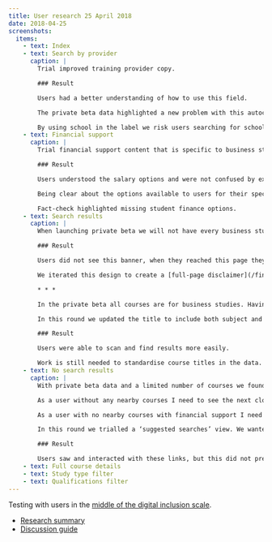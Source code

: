 ```yaml
---
title: User research 25 April 2018
date: 2018-04-25
screenshots:
  items:
    - text: Index
    - text: Search by provider
      caption: |
        Trial improved training provider copy.

        ### Result

        Users had a better understanding of how to use this field.

        The private beta data highlighted a new problem with this autocomplete: If we do not have course data for the provider a user searches for, the user sees a confusing error. (In this case the provider was the well known ‘Goldsmiths’)

        By using school in the label we risk users searching for schools that are not ‘lead-schools’ – we haven’t seen this as a problem in research yet.
    - text: Financial support
      caption: |
        Trial financial support content that is specific to business studies, [removing content about bursaries and scholarships](/find-teacher-training/private-beta/user-research-apr-12#financial-support), and moving details of support for other subjects to the bottom.

        ### Result

        Users understood the salary options and were not confused by expanding pop-ups or overwhelmed with content.

        Being clear about the options available to users for their specific subject is important.

        Fact-check highlighted missing student finance options.
    - text: Search results
      caption: |
        When launching private beta we will not have every business studies course. Trial a banner to indicate this and to point to where users can continue their search.

        ### Result

        Users did not see this banner, when they reached this page they went straight to search results. When the banner was pointed out they misinterpreted its meaning.

        We iterated this design to create a [full-page disclaimer](/find-teacher-training/private-beta/private-beta-launch#disclaimer) in the search flow.

        * * *

        In the private beta all courses are for business studies. Having the subject as the search result title [made it difficult to differentiate between results](/find-teacher-training/private-beta/user-research-apr-12#search-results).

        In this round we updated the title to include both subject and course provider.

        ### Result

        Users were able to scan and find results more easily.

        Work is still needed to standardise course titles in the data.
    - text: No search results
      caption: |
        With private beta data and a limited number of courses we found users often filtered themselves into a no results view ([BATSA-217](https://dfedigital.atlassian.net/secure/RapidBoard.jspa?rapidView=2&projectKey=BATSA&modal=detail&selectedIssue=BATSA-217)).

        As a user without any nearby courses I need to see the next closest ones so that I can still apply to the most appropriate courses.

        As a user with no nearby courses with financial support I need to see my alternatives so that I can still apply to the most appropriate courses.

        In this round we trialled a ‘suggested searches’ view. We wanted to indicate to users that their search was too constrained and that more results were available.

        ### Result

        Users saw and interacted with these links, but this did not prevent an initial misconception about the number of courses available to them. The design helps users find more courses but more work is needed to avoid this situation altogether.
    - text: Full course details
    - text: Study type filter
    - text: Qualifications filter
---
```


Testing with users in the [middle of the digital inclusion scale](https://www.gov.uk/government/publications/government-digital-inclusion-strategy/government-digital-inclusion-strategy#annex-2-digital-inclusion-scale-for-individuals).

- [Research summary](https://dfedigital.atlassian.net/wiki/spaces/BaT/pages/301596673/15th+Round+-+26th+April)
- [Discussion guide](https://docs.google.com/document/d/12-FAWM0O5FxnodMo2B_1t4y88iOWSPqTZALVfhNC1Tc/edit)
